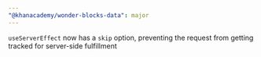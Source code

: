 ```yaml
---
"@khanacademy/wonder-blocks-data": major
---
```


`useServerEffect` now has a `skip` option, preventing the request from getting tracked for server-side fulfillment
